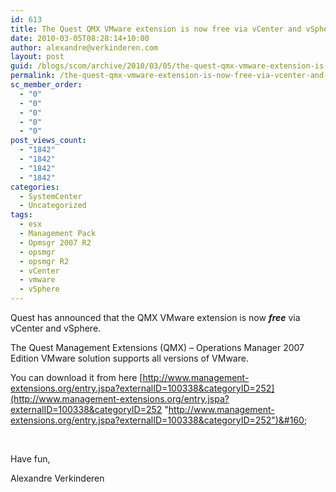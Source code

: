```yaml
---
id: 613
title: The Quest QMX VMware extension is now free via vCenter and vSphere
date: 2010-03-05T08:28:14+10:00
author: alexandre@verkinderen.com
layout: post
guid: /blogs/scom/archive/2010/03/05/the-quest-qmx-vmware-extension-is-now-free-via-vcenter-and-vsphere.aspx
permalink: /the-quest-qmx-vmware-extension-is-now-free-via-vcenter-and-vsphere/
sc_member_order:
  - "0"
  - "0"
  - "0"
  - "0"
  - "0"
post_views_count:
  - "1842"
  - "1842"
  - "1842"
  - "1842"
categories:
  - SystemCenter
  - Uncategorized
tags:
  - esx
  - Management Pack
  - Opmsgr 2007 R2
  - opsmgr
  - opsmgr R2
  - vCenter
  - vmware
  - vSphere
---
```

Quest has announced that the QMX VMware extension is now **_free_** via vCenter and vSphere.

The Quest Management Extensions (QMX) &#8211; Operations Manager 2007 Edition VMware solution supports all versions of VMware. 

You can download it from here [http://www.management-extensions.org/entry.jspa?externalID=100338&categoryID=252](http://www.management-extensions.org/entry.jspa?externalID=100338&categoryID=252 "http://www.management-extensions.org/entry.jspa?externalID=100338&categoryID=252")&#160;

&#160;

Have fun,

Alexandre Verkinderen
